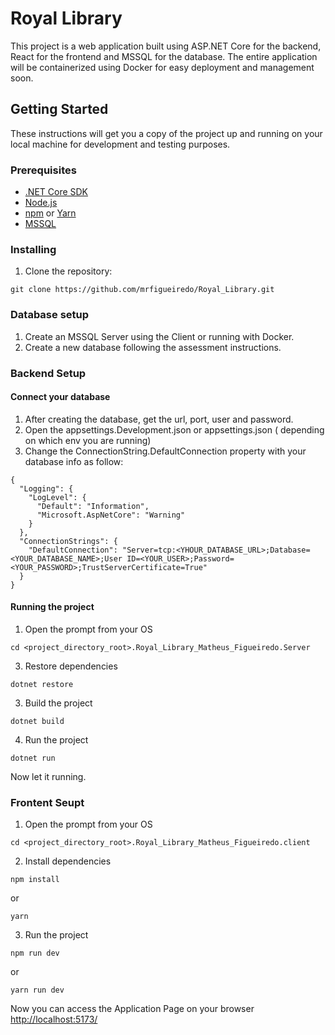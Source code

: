 # Royal Library

This project is a web application built using ASP.NET Core for the backend, React for the frontend and MSSQL for the database. The entire application will be containerized using Docker for easy deployment and management soon.

## Getting Started

These instructions will get you a copy of the project up and running on your local machine for development and testing purposes.

### Prerequisites

- [.NET Core SDK](https://dotnet.microsoft.com/download)
- [Node.js](https://nodejs.org/)
- [npm](https://www.npmjs.com/) or [Yarn](https://yarnpkg.com/)
- [MSSQL](https://www.microsoft.com/pt-br/sql-server/sql-server-downloads)

### Installing

1. Clone the repository:
   

```
git clone https://github.com/mrfigueiredo/Royal_Library.git
```

### Database setup

1. Create an MSSQL Server using the Client or running with Docker.
2. Create a new database following the assessment instructions.

### Backend Setup

#### Connect your database

1. After creating the database, get the url, port, user and password.
2. Open the appsettings.Development.json or appsettings.json ( depending on which env you are running)
3. Change the ConnectionString.DefaultConnection property with your database info as follow:
```
{
  "Logging": {
    "LogLevel": {
      "Default": "Information",
      "Microsoft.AspNetCore": "Warning"
    }
  },
  "ConnectionStrings": {
    "DefaultConnection": "Server=tcp:<YHOUR_DATABASE_URL>;Database=<YOUR_DATABASE_NAME>;User ID=<YOUR_USER>;Password=<YOUR_PASSWORD>;TrustServerCertificate=True"
  }
}
```

#### Running the project

1. Open the prompt from your OS
```
cd <project_directory_root>.Royal_Library_Matheus_Figueiredo.Server
```
3. Restore dependencies
```
dotnet restore
```
3. Build the project
```
dotnet build
```
4. Run the project
```
dotnet run
```
Now let it running.

### Frontent Seupt

1. Open the prompt from your OS
```
cd <project_directory_root>.Royal_Library_Matheus_Figueiredo.client
```
2. Install dependencies
```
npm install 
```
or 
```
yarn
```
3. Run the project
```
npm run dev
```
or
```
yarn run dev
```
Now you can access the Application Page on your browser [http://localhost:5173/](http://localhost:5173/)
